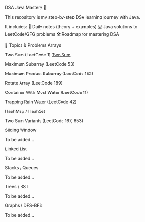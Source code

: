 DSA Java Mastery 🚀

This repository is my step-by-step DSA learning journey with Java.

It includes:
📘 Daily notes (theory + examples)
💻 Java solutions to LeetCode/GFG problems
🛠 Roadmap for mastering DSA

📂 Topics & Problems
Arrays

Two Sum (LeetCode 1) [Two Sum](https://github.com/Pravijith-j-p/DSA-Java-Mastery/blob/main/problems/arrays/TwoSum.md)

Maximum Subarray (LeetCode 53)

Maximum Product Subarray (LeetCode 152)

Rotate Array (LeetCode 189)

Container With Most Water (LeetCode 11)

Trapping Rain Water (LeetCode 42)

HashMap / HashSet

Two Sum Variants (LeetCode 167, 653)

Sliding Window

To be added…

Linked List

To be added…

Stacks / Queues

To be added…

Trees / BST

To be added…

Graphs / DFS-BFS

To be added…

